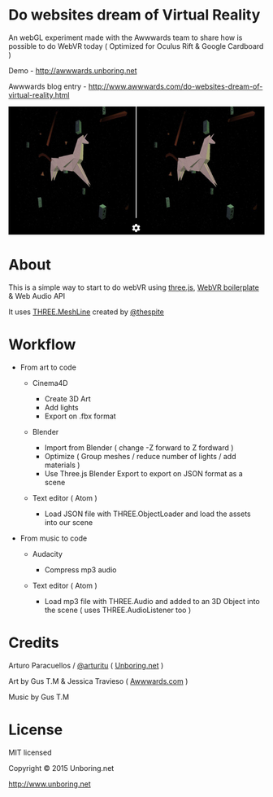 # Do websites dream of Virtual Reality
An webGL experiment made with the Awwwards team to share how is possible to do WebVR today ( Optimized for Oculus Rift & Google Cardboard )

Demo - http://awwwards.unboring.net

Awwwards blog entry - http://www.awwwards.com/do-websites-dream-of-virtual-reality.html


[![Do Websites Dream of Virtual Reality?](/assets/share.jpg)](http://awwwards.unboring.net)
# About

This is a simple way to start to do webVR using [three.js](http://www.threejs.org), [WebVR boilerplate](https://github.com/borismus/webvr-boilerplate) & Web Audio API

It uses [THREE.MeshLine](https://github.com/spite/THREE.MeshLine) created by [@thespite](http://twitter.com/thespite)

# Workflow

- From art to code
  - Cinema4D
    - Create 3D Art
    - Add lights
    - Export on .fbx format

  - Blender
    - Import from Blender ( change -Z forward to Z fordward )
    - Optimize ( Group meshes / reduce number of lights / add materials )
    - Use Three.js Blender Export to export on JSON format as a scene

  - Text editor ( Atom )
    - Load JSON file with THREE.ObjectLoader and load the assets into our scene

- From music to code

  - Audacity
    - Compress mp3 audio

  - Text editor ( Atom )
    - Load mp3 file with THREE.Audio and added to an 3D Object into the scene ( uses THREE.AudioListener too )




# Credits

Arturo Paracuellos / [@arturitu](http://twitter.com/arturitu) ( [Unboring.net](http://www.unboring.net) )

Art by Gus T.M & Jessica Travieso ( [Awwwards.com](http://awwwwards.com) )

Music by Gus T.M

License
=======

MIT licensed

Copyright © 2015 Unboring.net

http://www.unboring.net

